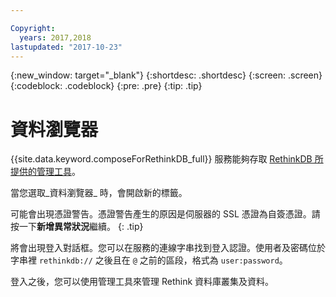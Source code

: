 ```yaml
---

Copyright:
  years: 2017,2018
lastupdated: "2017-10-23"
---
```


{:new_window: target="_blank"}
{:shortdesc: .shortdesc}
{:screen: .screen}
{:codeblock: .codeblock}
{:pre: .pre}
{:tip: .tip}

# 資料瀏覽器

{{site.data.keyword.composeForRethinkDB_full}} 服務能夠存取 [RethinkDB 所提供的管理工具](https://www.rethinkdb.com/docs/administration-tools/)。

當您選取_資料瀏覽器_ 時，會開啟新的標籤。

可能會出現憑證警告。憑證警告產生的原因是伺服器的 SSL 憑證為自簽憑證。請按一下**新增異常狀況**繼續。
{: .tip}

將會出現登入對話框。您可以在服務的連線字串找到登入認證。使用者及密碼位於字串裡 `rethinkdb://` 之後且在 `@` 之前的區段，格式為 `user:password`。

登入之後，您可以使用管理工具來管理 Rethink 資料庫叢集及資料。 
